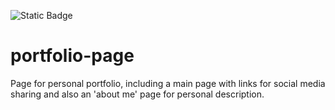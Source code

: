 ![Static Badge](https://img.shields.io/badge/status-completed-green?style=for-the-badge)

# portfolio-page
Page for personal portfolio, including a main page with links for social media sharing and also an 'about me' page for personal description.
